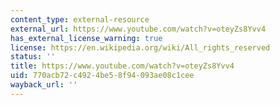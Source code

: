 ```yaml
---
content_type: external-resource
external_url: https://www.youtube.com/watch?v=oteyZs8Yvv4
has_external_license_warning: true
license: https://en.wikipedia.org/wiki/All_rights_reserved
status: ''
title: https://www.youtube.com/watch?v=oteyZs8Yvv4
uid: 770acb72-c492-4be5-8f94-093ae08c1cee
wayback_url: ''
---
```

